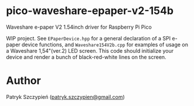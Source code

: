 # pico-waveshare-epaper-v2-154b
Waveshare e-paper V2 1.54inch driver for Raspberry Pi Pico

WIP project. See `EPaperDevice.hpp` for a general declaration of a SPI e-paper device functions, and `Waveshare154V2b.cpp` for examples of usage on a Waveshare 1,54"(ver.2) LED screen.
This code should initialize your device and render a bunch of black-red-white lines on the screen.

# Author
Patryk Szczypień (patryk.szczypien@gmail.com)
